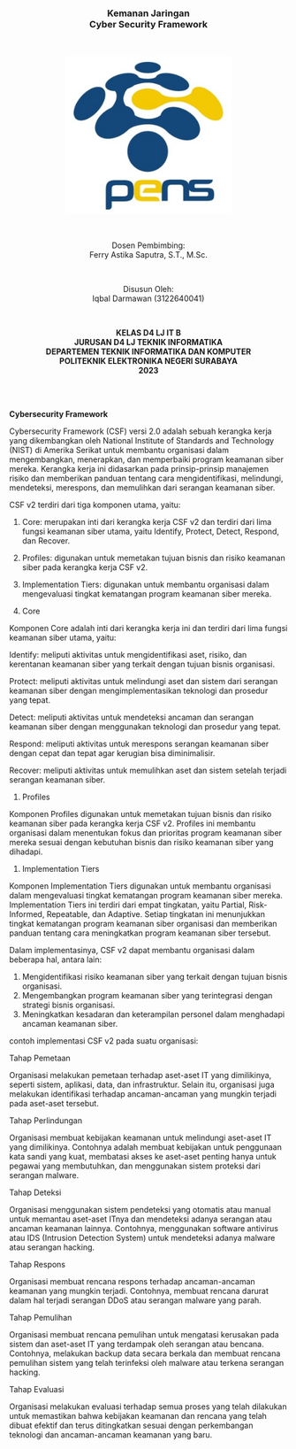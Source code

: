 ﻿<h3 align="center">
    <b>Kemanan Jaringan</b><br>
    Cyber Security Framework
</h3>
<br>
<p align="center">
  <img src="./Aspose.Words.4b8469ad-07ad-4f68-8380-fd7979ed2499.001.jpeg" width="300">
</p>
<br>
<p align="center">
    Dosen Pembimbing:<br>
    Ferry Astika Saputra, S.T., M.Sc.
</p>
<br>
<p align="center">
    Disusun Oleh:<br>
    Iqbal Darmawan (3122640041)
</p>
<br>
<p align="center">
    <b>
        KELAS D4 LJ IT B <br>
        JURUSAN D4 LJ TEKNIK INFORMATIKA <br>
        DEPARTEMEN TEKNIK INFORMATIKA DAN KOMPUTER <br> 
        POLITEKNIK ELEKTRONIKA NEGERI SURABAYA <br>
        2023
    </b>
</p>
<br>
<br>

**Cybersecurity Framework**

Cybersecurity Framework (CSF) versi 2.0 adalah sebuah kerangka kerja yang dikembangkan oleh National Institute of Standards and Technology (NIST) di Amerika Serikat untuk membantu organisasi dalam mengembangkan, menerapkan, dan memperbaiki program keamanan siber mereka. Kerangka kerja ini didasarkan pada prinsip-prinsip manajemen risiko dan memberikan panduan tentang cara mengidentifikasi, melindungi, mendeteksi, merespons, dan memulihkan dari serangan keamanan siber.

CSF v2 terdiri dari tiga komponen utama, yaitu:

1. Core: merupakan inti dari kerangka kerja CSF v2 dan terdiri dari lima fungsi keamanan siber utama, yaitu Identify, Protect, Detect, Respond, dan Recover.
1. Profiles: digunakan untuk memetakan tujuan bisnis dan risiko keamanan siber pada kerangka kerja CSF v2.
1. Implementation Tiers: digunakan untuk membantu organisasi dalam mengevaluasi tingkat kematangan program keamanan siber mereka.

1. Core

Komponen Core adalah inti dari kerangka kerja ini dan terdiri dari lima fungsi keamanan siber utama, yaitu:

Identify: meliputi aktivitas untuk mengidentifikasi aset, risiko, dan kerentanan keamanan siber yang terkait dengan tujuan bisnis organisasi.

Protect: meliputi aktivitas untuk melindungi aset dan sistem dari serangan keamanan siber dengan mengimplementasikan teknologi dan prosedur yang tepat.

Detect: meliputi aktivitas untuk mendeteksi ancaman dan serangan keamanan siber dengan menggunakan teknologi dan prosedur yang tepat.

Respond: meliputi aktivitas untuk merespons serangan keamanan siber dengan cepat dan tepat agar kerugian bisa diminimalisir.

Recover: meliputi aktivitas untuk memulihkan aset dan sistem setelah terjadi serangan keamanan siber.

1. Profiles

Komponen Profiles digunakan untuk memetakan tujuan bisnis dan risiko keamanan siber pada kerangka kerja CSF v2. Profiles ini membantu organisasi dalam menentukan fokus dan prioritas program keamanan siber mereka sesuai dengan kebutuhan bisnis dan risiko keamanan siber yang dihadapi.

1. Implementation Tiers

Komponen Implementation Tiers digunakan untuk membantu organisasi dalam mengevaluasi tingkat kematangan program keamanan siber mereka. Implementation Tiers ini terdiri dari empat tingkatan, yaitu Partial, Risk-Informed, Repeatable, dan Adaptive. Setiap tingkatan ini menunjukkan tingkat kematangan program keamanan siber organisasi dan memberikan panduan tentang cara meningkatkan program keamanan siber tersebut.

Dalam implementasinya, CSF v2 dapat membantu organisasi dalam beberapa hal, antara lain:

1. Mengidentifikasi risiko keamanan siber yang terkait dengan tujuan bisnis organisasi.
1. Mengembangkan program keamanan siber yang terintegrasi dengan strategi bisnis organisasi.
1. Meningkatkan kesadaran dan keterampilan personel dalam menghadapi ancaman keamanan siber.

contoh implementasi CSF v2 pada suatu organisasi:

Tahap Pemetaan

Organisasi melakukan pemetaan terhadap aset-aset IT yang dimilikinya, seperti sistem, aplikasi, data, dan infrastruktur. Selain itu, organisasi juga melakukan identifikasi terhadap ancaman-ancaman yang mungkin terjadi pada aset-aset tersebut.

Tahap Perlindungan

Organisasi membuat kebijakan keamanan untuk melindungi aset-aset IT yang dimilikinya. Contohnya adalah membuat kebijakan untuk penggunaan kata sandi yang kuat, membatasi akses ke aset-aset penting hanya untuk pegawai yang membutuhkan, dan menggunakan sistem proteksi dari serangan malware.

Tahap Deteksi

Organisasi menggunakan sistem pendeteksi yang otomatis atau manual untuk memantau aset-aset ITnya dan mendeteksi adanya serangan atau ancaman keamanan lainnya. Contohnya, menggunakan software antivirus atau IDS (Intrusion Detection System) untuk mendeteksi adanya malware atau serangan hacking.

Tahap Respons

Organisasi membuat rencana respons terhadap ancaman-ancaman keamanan yang mungkin terjadi. Contohnya, membuat rencana darurat dalam hal terjadi serangan DDoS atau serangan malware yang parah.

Tahap Pemulihan

Organisasi membuat rencana pemulihan untuk mengatasi kerusakan pada sistem dan aset-aset IT yang terdampak oleh serangan atau bencana. Contohnya, melakukan backup data secara berkala dan membuat rencana pemulihan sistem yang telah terinfeksi oleh malware atau terkena serangan hacking.

Tahap Evaluasi

Organisasi melakukan evaluasi terhadap semua proses yang telah dilakukan untuk memastikan bahwa kebijakan keamanan dan rencana yang telah dibuat efektif dan terus ditingkatkan sesuai dengan perkembangan teknologi dan ancaman-ancaman keamanan yang baru.





